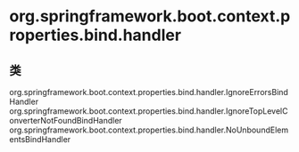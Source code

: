 # org.springframework.boot.context.properties.bind.handler

## 类

org.springframework.boot.context.properties.bind.handler.IgnoreErrorsBindHandler
org.springframework.boot.context.properties.bind.handler.IgnoreTopLevelConverterNotFoundBindHandler
org.springframework.boot.context.properties.bind.handler.NoUnboundElementsBindHandler




